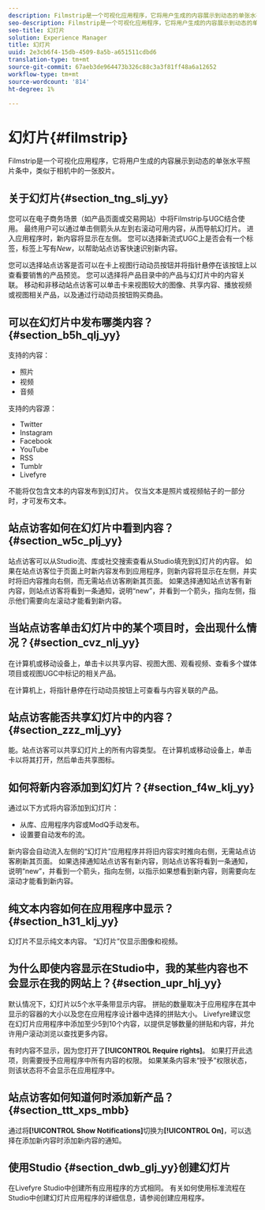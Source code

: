 ```yaml
---
description: Filmstrip是一个可视化应用程序，它将用户生成的内容展示到动态的单张水平照片条中，类似于相机中的一张胶片。
seo-description: Filmstrip是一个可视化应用程序，它将用户生成的内容展示到动态的单张水平照片条中，类似于相机中的一张胶片。
seo-title: 幻灯片
solution: Experience Manager
title: 幻灯片
uuid: 2e3cb6f4-15db-4509-8a5b-a651511cdbd6
translation-type: tm+mt
source-git-commit: 67aeb3de964473b326c88c3a3f81ff48a6a12652
workflow-type: tm+mt
source-wordcount: '814'
ht-degree: 1%

---
```



# 幻灯片{#filmstrip}

Filmstrip是一个可视化应用程序，它将用户生成的内容展示到动态的单张水平照片条中，类似于相机中的一张胶片。

## 关于幻灯片{#section_tng_slj_yy}

您可以在电子商务场景（如产品页面或交易网站）中将Filmstrip与UGC结合使用。 最终用户可以通过单击侧箭头从左到右滚动可用内容，从而导航幻灯片。 进入应用程序时，新内容将显示在左侧。 您可以选择新流式UGC上是否会有一个标签，标签上写有&#x200B;*New*，以帮助站点访客快速识别新内容。

您可以选择站点访客是否可以在卡上视图行动动员按钮并将指针悬停在该按钮上以查看要销售的产品预览。 您可以选择将产品目录中的产品与幻灯片中的内容关联。 移动和非移动站点访客可以单击卡来视图较大的图像、共享内容、播放视频或视图相关产品，以及通过行动动员按钮购买商品。

## 可以在幻灯片中发布哪类内容？{#section_b5h_qlj_yy}

支持的内容：

* 照片
* 视频
* 音频

支持的内容源：

* Twitter
* Instagram
* Facebook
* YouTube
* RSS
* Tumblr
* Livefyre

不能将仅包含文本的内容发布到幻灯片。 仅当文本是照片或视频帖子的一部分时，才可发布文本。

## 站点访客如何在幻灯片中看到内容？{#section_w5c_plj_yy}

站点访客可以从Studio流、库或社交搜索查看从Studio填充到幻灯片的内容。 如果在站点访客位于页面上时新内容发布到应用程序，则新内容将显示在左侧，并实时将旧内容推向右侧，而无需站点访客刷新其页面。 如果选择通知站点访客有新内容，则站点访客将看到一条通知，说明“new”，并看到一个箭头，指向左侧，指示他们需要向左滚动才能看到新内容。

## 当站点访客单击幻灯片中的某个项目时，会出现什么情况？{#section_cvz_nlj_yy}

在计算机或移动设备上，单击卡以共享内容、视图大图、观看视频、查看多个媒体项目或视图UGC中标记的相关产品。

在计算机上，将指针悬停在行动动员按钮上可查看与内容关联的产品。

## 站点访客能否共享幻灯片中的内容？{#section_zzz_mlj_yy}

能。站点访客可以共享幻灯片上的所有内容类型。 在计算机或移动设备上，单击卡以将其打开，然后单击共享图标。

## 如何将新内容添加到幻灯片？{#section_f4w_klj_yy}

通过以下方式将内容添加到幻灯片：

* 从库、应用程序内容或ModQ手动发布。
* 设置要自动发布的流。

新内容会自动流入左侧的“幻灯片”应用程序并将旧内容实时推向右侧，无需站点访客刷新其页面。 如果选择通知站点访客有新内容，则站点访客将看到一条通知，说明“new”，并看到一个箭头，指向左侧，以指示如果想看到新内容，则需要向左滚动才能看到新内容。

## 纯文本内容如何在应用程序中显示？{#section_h31_klj_yy}

幻灯片不显示纯文本内容。 “幻灯片”仅显示图像和视频。

## 为什么即使内容显示在Studio中，我的某些内容也不会显示在我的网站上？{#section_upr_hlj_yy}

默认情况下，幻灯片以5个水平条带显示内容。 拼贴的数量取决于应用程序在其中显示的容器的大小以及您在应用程序设计器中选择的拼贴大小。 Livefyre建议您在幻灯片应用程序中添加至少5到10个内容，以提供足够数量的拼贴和内容，并允许用户滚动浏览以查找更多内容。

有时内容不显示，因为您打开了&#x200B;**[!UICONTROL Require rights]**。 如果打开此选项，则需要授予应用程序中所有内容的权限。 如果某条内容未“授予”权限状态，则该状态将不会显示在应用程序中。

## 站点访客如何知道何时添加新产品？{#section_ttt_xps_mbb}

通过将&#x200B;**[!UICONTROL Show Notifications]**&#x200B;切换为&#x200B;**[!UICONTROL On]**，可以选择在添加新内容时添加新内容的通知。

## 使用Studio {#section_dwb_glj_yy}创建幻灯片

在Livefyre Studio中创建所有应用程序的方式相同。 有关如何使用标准流程在Studio中创建幻灯片应用程序的详细信息，请参阅创建应用程序。